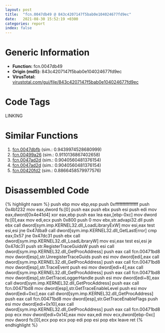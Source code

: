 ```yaml
---
layout: post
title:  "fcn.0047db49 @ 843c4207147f5bab0e104024677fd9ec"
date:   2021-08-30 15:52:19 +0300
categories: report
index: false
---
```


# Generic Information
- **Function:** fcn.0047db49
- **Origin (md5):** 843c4207147f5bab0e104024677fd9ec
- **VirusTotal:** [virustotal.com/gui/file/843c4207147f5bab0e104024677fd9ec][virustotal_ref]

# Code Tags
<span class="tag" id="LINKING">LINKING</span>


# Similar Functions

1. [fcn.0047dbfb][similar_1_ref] (sim.: 0.9439974528680999)
2. [fcn.00499a26][similar_2_ref] (sim.: 0.9110136867402658)
3. [fcn.0047ad2d][similar_3_ref] (sim.: 0.9040560481376154)
4. [fcn.0047ad2d][similar_4_ref] (sim.: 0.9040560481376154)
5. [fcn.00420fd2][similar_5_ref] (sim.: 0.8866458579977576)


# Disassembled Code

{% highlight nasm %}
push ebp
mov ebp,esp
push 0xffffffffffffffff
push 0x4b1232
mov eax,dword fs:[0]
push eax
push ebx
push esi
push edi
mov eax,dword[0x4e41d4]
xor eax,ebp
push eax
lea eax,[ebp-0xc]
mov dword fs:[0],eax
mov edi,ecx
push 0x800
push 0
mov ebx,str.advapi32.dll
push ebx
call dword[sym.imp.KERNEL32.dll_LoadLibraryExW]
mov esi,eax
test esi,esi
jne 0x47dba9
call dword[sym.imp.KERNEL32.dll_GetLastError]
cmp eax,0x57
jne 0x47dc31
push ebx
call dword[sym.imp.KERNEL32.dll_LoadLibraryW]
mov esi,eax
test esi,esi
je 0x47dc31
push str.RegisterTraceGuidsW
push esi
call dword[sym.imp.KERNEL32.dll_GetProcAddress]
push eax
call fcn.00471bd8
mov dword[esp],str.UnregisterTraceGuids
push esi
mov dword[edi],eax
call dword[sym.imp.KERNEL32.dll_GetProcAddress]
push eax
call fcn.00471bd8
mov dword[esp],str.TraceEvent
push esi
mov dword[edi+4],eax
call dword[sym.imp.KERNEL32.dll_GetProcAddress]
push eax
call fcn.00471bd8
mov dword[esp],str.GetTraceLoggerHandle
push esi
mov dword[edi+8],eax
call dword[sym.imp.KERNEL32.dll_GetProcAddress]
push eax
call fcn.00471bd8
mov dword[esp],str.GetTraceEnableLevel
push esi
mov dword[edi+0xc],eax
call dword[sym.imp.KERNEL32.dll_GetProcAddress]
push eax
call fcn.00471bd8
mov dword[esp],str.GetTraceEnableFlags
push esi
mov dword[edi+0x10],eax
call dword[sym.imp.KERNEL32.dll_GetProcAddress]
push eax
call fcn.00471bd8
pop ecx
mov dword[edi+0x14],eax
mov eax,edi
mov ecx,dword[ebp-0xc]
mov dword fs:[0],ecx
pop ecx
pop edi
pop esi
pop ebx
leave 
ret 
{% endhighlight %}


[similar_1_ref]: /report/fcn.0047dbfb@ba63c5f75a2177720b184529dbf918cf
[similar_2_ref]: /report/fcn.00499a26@94f83197373b17ab8b5225c0900d14de
[similar_3_ref]: /report/fcn.0047ad2d@9b5524245506621a9773176393787e61
[similar_4_ref]: /report/fcn.0047ad2d@27ac6b5c7fa1ad11790cdc733c25a701
[similar_5_ref]: /report/fcn.00420fd2@065d95e046989885ac0aa05648eeda39
[virustotal_ref]: https://www.virustotal.com/gui/file/843c4207147f5bab0e104024677fd9ec